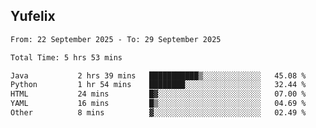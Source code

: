## Yufelix

<!--START_SECTION:waka-->

```txt
From: 22 September 2025 - To: 29 September 2025

Total Time: 5 hrs 53 mins

Java           2 hrs 39 mins   ███████████▒░░░░░░░░░░░░░   45.08 %
Python         1 hr 54 mins    ████████░░░░░░░░░░░░░░░░░   32.44 %
HTML           24 mins         █▓░░░░░░░░░░░░░░░░░░░░░░░   07.00 %
YAML           16 mins         █▒░░░░░░░░░░░░░░░░░░░░░░░   04.69 %
Other          8 mins          ▓░░░░░░░░░░░░░░░░░░░░░░░░   02.49 %
```

<!--END_SECTION:waka-->

